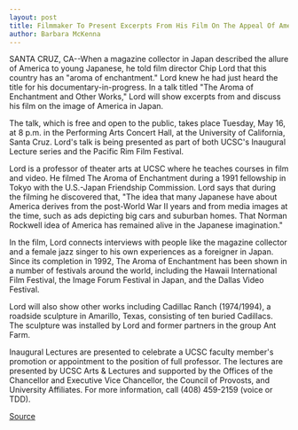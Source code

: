 ```yaml
---
layout: post
title: Filmmaker To Present Excerpts From His Film On The Appeal Of America To Japanese
author: Barbara McKenna
---
```


SANTA CRUZ, CA--When a magazine collector in Japan described the  allure of America to young Japanese, he told film director Chip Lord  that this country has an "aroma of enchantment." Lord knew he had  just heard the title for his documentary-in-progress. In a talk titled  "The Aroma of Enchantment and Other Works," Lord will show  excerpts from and discuss his film on the image of America in Japan.

The talk, which is free and open to the public, takes place  Tuesday, May 16, at 8 p.m. in the Performing Arts Concert Hall, at  the University of California, Santa Cruz. Lord's talk is being  presented as part of both UCSC's Inaugural Lecture series and the  Pacific Rim Film Festival.

Lord is a professor of theater arts at UCSC where he teaches  courses in film and video. He filmed The Aroma of Enchantment  during a 1991 fellowship in Tokyo with the U.S.-Japan Friendship  Commission. Lord says that during the filming he discovered that,  "The idea that many Japanese have about America derives from the  post-World War II years and from media images at the time, such as  ads depicting big cars and suburban homes. That Norman Rockwell  idea of America has remained alive in the Japanese imagination."

In the film, Lord connects interviews with people like the  magazine collector and a female jazz singer to his own experiences  as a foreigner in Japan. Since its completion in 1992, The Aroma of  Enchantment has been shown in a number of festivals around the  world, including the Hawaii International Film Festival, the Image  Forum Festival in Japan, and the Dallas Video Festival.

Lord will also show other works including Cadillac Ranch  (1974/1994), a roadside sculpture in Amarillo, Texas, consisting of  ten buried Cadillacs. The sculpture was installed by Lord and former  partners in the group Ant Farm.

Inaugural Lectures are presented to celebrate a UCSC faculty  member's promotion or appointment to the position of full professor.  The lectures are presented by UCSC Arts & Lectures and supported by  the Offices of the Chancellor and Executive Vice Chancellor, the  Council of Provosts, and University Affiliates. For more information,  call (408) 459-2159 (voice or TDD).

[Source](http://www1.ucsc.edu/news_events/press_releases/archive/94-95/05-95/051195-UCSC_filmmaker_pres.html "Permalink to 051195-UCSC_filmmaker_pres")
